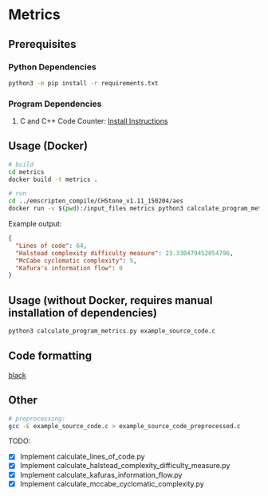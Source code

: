 # Metrics

## Prerequisites

### Python Dependencies

```bash
python3 -m pip install -r requirements.txt
```

### Program Dependencies

1. C and C++ Code Counter: [Install Instructions](https://github.com/sarnold/cccc)

## Usage (Docker)

```bash
# build
cd metrics
docker build -t metrics .

# run
cd ../emscripten_compile/CHStone_v1.11_150204/aes
docker run -v $(pwd):/input_files metrics python3 calculate_program_metrics.py aes.c
```

Example output:

```json
{
  "Lines of code": 64,
  "Halstead complexity difficulty measure": 23.330479452054796,
  "McCabe cyclomatic complexity": 5,
  "Kafura's information flow": 0
}
```

## Usage (without Docker, requires manual installation of dependencies)

```bash
python3 calculate_program_metrics.py example_source_code.c
```

## Code formatting

[black](https://github.com/psf/black)

## Other

```bash
# preprocessing:
gcc -E example_source_code.c > example_source_code_preprocessed.c
```

TODO:
-   [x] Implement calculate_lines_of_code.py
-   [x] Implement calculate_halstead_complexity_difficulty_measure.py
-   [x] Implement calculate_kafuras_information_flow.py
-   [x] Implement calculate_mccabe_cyclomatic_complexity.py
